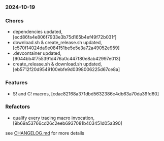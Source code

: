 ### 2024-10-19

### Chores
+ dependencies updated, [ecd86fa4e806f7933e3b75d165b4ef49f72b031f]
+ download.sh & create_release.sh updated, [c570f14024da9e084151be5e5e3a72a49052e959]
+ .devcontainer updated, [9044bb4f755391d476a0c447f80e8ab42997e013]
+ create_release.sh & download.sh updated, [eb5712f20d9549100ebfe9d0398006225d67ce8a]

### Features
+ S! and C! macros, [cdac82168a371dbd5632386c4db63a70da39fd60]

### Refactors
+ qualify every tracing macro invocation, [9b69a53766cd26c2eeb6937081b403451d05a390]

see <a href='https://github.com/mrjackwills/screen_control_backend/blob/main/CHANGELOG.md'>CHANGELOG.md</a> for more details
